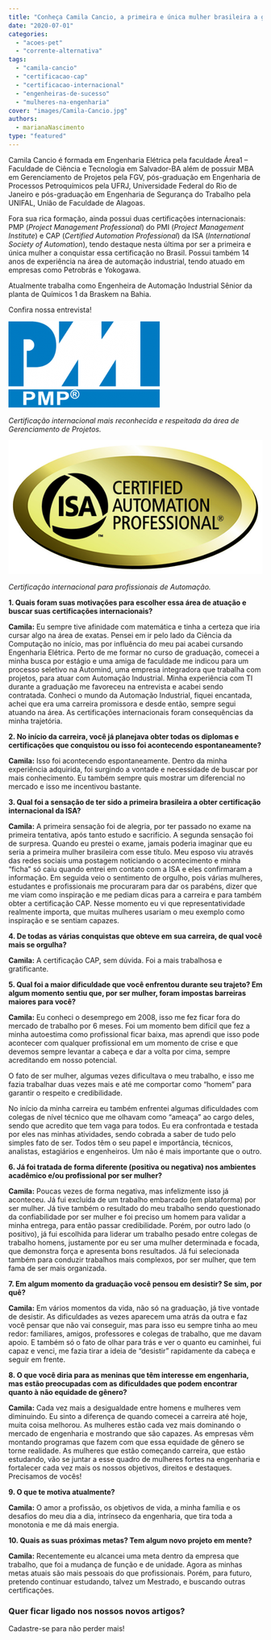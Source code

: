 ```yaml
---
title: "Conheça Camila Cancio, a primeira e única mulher brasileira a ganhar a certificação CAP"
date: "2020-07-01"
categories: 
  - "acoes-pet"
  - "corrente-alternativa"
tags: 
  - "camila-cancio"
  - "certificacao-cap"
  - "certificacao-internacional"
  - "engenheiras-de-sucesso"
  - "mulheres-na-engenharia"
cover: "images/Camila-Cancio.jpg"
authors:
  - marianaNascimento
type: "featured"
---
```


Camila Cancio é formada em Engenharia Elétrica pela faculdade Área1 – Faculdade de Ciência e Tecnologia em Salvador-BA além de possuir MBA em Gerenciamento de Projetos pela FGV, pós-graduação em Engenharia de Processos Petroquímicos pela UFRJ, Universidade Federal do Rio de Janeiro e pós-graduação em Engenharia de Segurança do Trabalho pela UNIFAL, União de Faculdade de Alagoas.

Fora sua rica formação, ainda possui duas certificações internacionais: PMP (_Project Management Professional_) do PMI (_Project Management Institute_) e CAP (_Certified Automation Professional_) da ISA (_International Society of Automation_), tendo destaque nesta última por ser a primeira e única mulher a conquistar essa certificação no Brasil. Possui também 14 anos de experiência na área de automação industrial, tendo atuado em empresas como Petrobrás e Yokogawa.

Atualmente trabalha como Engenheira de Automação Industrial Sênior da planta de Químicos 1 da Braskem na Bahia.

Confira nossa entrevista!

![Certificação internacional mais reconhecida e respeitada da área de Gerenciamento de Projetos](images/PMP.png)

_Certificação internacional mais reconhecida e respeitada da área de Gerenciamento de Projetos._

![Certificação internacional para profissionais de Automação](images/CAP2.0.jpg)

_Certificação internacional para profissionais de Automação._

**1\. Quais foram suas motivações para escolher essa área de atuação e buscar suas certificações internacionais?**

**Camila:** Eu sempre tive afinidade com matemática e tinha a certeza que iria cursar algo na área de exatas. Pensei em ir pelo lado da Ciência da Computação no início, mas por influência do meu pai acabei cursando Engenharia Elétrica. Perto de me formar no curso de graduação, comecei a minha busca por estágio e uma amiga de faculdade me indicou para um processo seletivo na Automind, uma empresa integradora que trabalha com projetos, para atuar com Automação Industrial. Minha experiência com TI durante a graduação me favoreceu na entrevista e acabei sendo contratada. Conheci o mundo da Automação Industrial, fiquei encantada, achei que era uma carreira promissora e desde então, sempre segui atuando na área. As certificações internacionais foram consequências da minha trajetória.

**2\. No início da carreira, você já planejava obter todas os diplomas e certificações que conquistou ou isso foi acontecendo espontaneamente?**

**Camila:** Isso foi acontecendo espontaneamente. Dentro da minha experiência adquirida, foi surgindo a vontade e necessidade de buscar por mais conhecimento. Eu também sempre quis mostrar um diferencial no mercado e isso me incentivou bastante.

**3\. Qual foi a sensação de ter sido a primeira brasileira a obter certificação internacional da ISA?**

**Camila:** A primeira sensação foi de alegria, por ter passado no exame na primeira tentativa, após tanto estudo e sacrifício. A segunda sensação foi de surpresa. Quando eu prestei o exame, jamais poderia imaginar que eu seria a primeira mulher brasileira com esse título. Meu esposo viu através das redes sociais uma postagem noticiando o acontecimento e minha “ficha” só caiu quando entrei em contato com a ISA e eles confirmaram a informação. Em seguida veio o sentimento de orgulho, pois várias mulheres, estudantes e profissionais me procuraram para dar os parabéns, dizer que me viam como inspiração e me pediam dicas para a carreira e para também obter a certificação CAP. Nesse momento eu vi que representatividade realmente importa, que muitas mulheres usariam o meu exemplo como inspiração e se sentiam capazes.

**4\. De todas as várias conquistas que obteve em sua carreira, de qual você mais se orgulha?**

**Camila:** A certificação CAP, sem dúvida. Foi a mais trabalhosa e gratificante.

**5\. Qual foi a maior dificuldade que você enfrentou durante seu trajeto? Em algum momento sentiu que, por ser mulher, foram impostas barreiras maiores para você?**

**Camila:** Eu conheci o desemprego em 2008, isso me fez ficar fora do mercado de trabalho por 6 meses. Foi um momento bem difícil que fez a minha autoestima como profissional ficar baixa, mas aprendi que isso pode acontecer com qualquer profissional em um momento de crise e que devemos sempre levantar a cabeça e dar a volta por cima, sempre acreditando em nosso potencial.

O fato de ser mulher, algumas vezes dificultava o meu trabalho, e isso me fazia trabalhar duas vezes mais e até me comportar como “homem” para garantir o respeito e credibilidade.

No início da minha carreira eu também enfrentei algumas dificuldades com colegas de nível técnico que me olhavam como “ameaça” ao cargo deles, sendo que acredito que tem vaga para todos. Eu era confrontada e testada por eles nas minhas atividades, sendo cobrada a saber de tudo pelo simples fato de ser. Todos têm o seu papel e importância, técnicos, analistas, estagiários e engenheiros. Um não é mais importante que o outro.

**6\. Já foi tratada de forma diferente (positiva ou negativa) nos ambientes acadêmico e/ou profissional por ser mulher?**

**Camila:** Poucas vezes de forma negativa, mas infelizmente isso já aconteceu. Já fui excluída de um trabalho embarcado (em plataforma) por ser mulher. Já tive também o resultado do meu trabalho sendo questionado da confiabilidade por ser mulher e foi preciso um homem para validar a minha entrega, para então passar credibilidade. Porém, por outro lado (o positivo), já fui escolhida para liderar um trabalho pesado entre colegas de trabalho homens, justamente por eu ser uma mulher determinada e focada, que demonstra força e apresenta bons resultados. Já fui selecionada também para conduzir trabalhos mais complexos, por ser mulher, que tem fama de ser mais organizada.

**7\. Em algum momento da graduação você pensou em desistir? Se sim, por quê?**

**Camila:** Em vários momentos da vida, não só na graduação, já tive vontade de desistir. As dificuldades as vezes aparecem uma atrás da outra e faz você pensar que não vai conseguir, mas para isso eu sempre tinha ao meu redor: familiares, amigos, professores e colegas de trabalho, que me davam apoio. E também só o fato de olhar para trás e ver o quanto eu caminhei, fui capaz e venci, me fazia tirar a ideia de “desistir” rapidamente da cabeça e seguir em frente.

**8\. O que você diria para as meninas que têm interesse em engenharia, mas estão preocupadas com as dificuldades que podem encontrar quanto à não equidade de gênero?**

**Camila:** Cada vez mais a desigualdade entre homens e mulheres vem diminuindo. Eu sinto a diferença de quando comecei a carreira até hoje, muita coisa melhorou. As mulheres estão cada vez mais dominando o mercado de engenharia e mostrando que são capazes. As empresas vêm montando programas que fazem com que essa equidade de gênero se torne realidade. As mulheres que estão começando carreira, que estão estudando, vão se juntar a esse quadro de mulheres fortes na engenharia e fortalecer cada vez mais os nossos objetivos, direitos e destaques. Precisamos de vocês!

**9\. O que te motiva atualmente?**

**Camila:** O amor a profissão, os objetivos de vida, a minha família e os desafios do meu dia a dia, intrínseco da engenharia, que tira toda a monotonia e me dá mais energia.

**10\. Quais as suas próximas metas? Tem algum novo projeto em mente?**

**Camila:** Recentemente eu alcancei uma meta dentro da empresa que trabalho, que foi a mudança de função e de unidade. Agora as minhas metas atuais são mais pessoais do que profissionais. Porém, para futuro, pretendo continuar estudando, talvez um Mestrado, e buscando outras certificações.

### Quer ficar ligado nos nossos novos artigos?

Cadastre-se para não perder mais!

